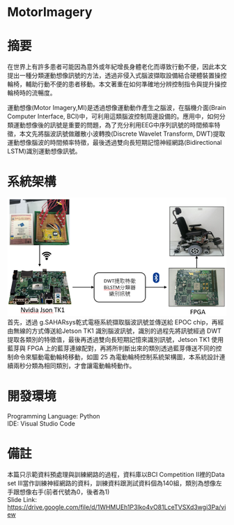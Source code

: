 # MotorImagery
# 摘要 
在世界上有許多患者可能因為意外或年紀增長身體老化而導致行動不便，因此本文提出一種分類運動想像訊號的方法，透過非侵入式腦波擷取設備結合硬體裝置操控輪椅，輔助行動不便的患者移動。本文著重在如何準確地分辨控制指令與提升操控輪椅時的流暢度。  
  
運動想像(Motor Imagery,MI)是透過想像運動動作產生之腦波，在腦機介面(Brain Computer Interface, BCI)中，可利用這類腦波控制周邊設備的。應用中，如何分類運動想像後的訊號是重要的問題，為了充分利用EEG中序列訊號的時間頻率特徵，本文先將腦波訊號做離散小波轉換(Discrete Wavelet Transform, DWT)提取運動想像腦波的時間頻率特徵，最後透過雙向長短期記憶神經網路(Bidirectional LSTM)識別運動想像訊號。 
# 系統架構    
![image](https://github.com/snake1597/MotorImagery/blob/master/SystemArchitecture.png)  
首先，透過 g.SAHARsys乾式電極系統擷取腦波訊號並傳送給 EPOC chip，再經由無線的方式傳送給Jetson TK1 識別腦波訊號，識別的過程先將訊號經過 DWT 提取各類別的特徵值，最後再透過雙向長短期記憶來識別訊號，Jetson TK1 使用藍芽與 FPGA 上的藍芽連線配對，再將所判斷出來的類別透過藍芽傳送不同的控制命令來驅動電動輪椅移動，如圖 25 為電動輪椅控制系統架構圖，本系統設計連續兩秒分類為相同類別，才會讓電動輪椅動作。  
# 開發環境
Programming Language: Python  
IDE: Visual Studio Code
# 備註  
本篇只示範資料預處理與訓練網路的過程，資料庫以BCI Competition II裡的Data set III當作訓練神經網路的資料，訓練資料跟測試資料個為140組，類別為想像左手跟想像右手(前者代號為0，後者為1)  
Slide Link: https://drive.google.com/file/d/1WHMUEh1P3lko4vO81LceTVSXd3wgi3Pa/view
